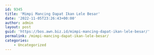 ```yaml
---
id: 9345
title: 'Mimpi Mancing Dapat Ikan Lele Besar'
date: '2022-11-05T23:26:43+00:00'
author: admin
layout: post
guid: 'https://bos.awn.biz.id/mimpi-mancing-dapat-ikan-lele-besar/'
permalink: /mimpi-mancing-dapat-ikan-lele-besar/
categories:
    - Uncategorized
---
```


